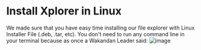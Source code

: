 # Install Xplorer in Linux

We made sure that you have easy time installing our file explorer with Linux Installer File (.deb, .tar, etc). You don't need to run any command line in your terminal because as once a Wakandan Leader said:
![image](https://user-images.githubusercontent.com/71830623/126419578-0b33097f-e3b9-4fc8-8161-085d8bdcf3f8.png)
